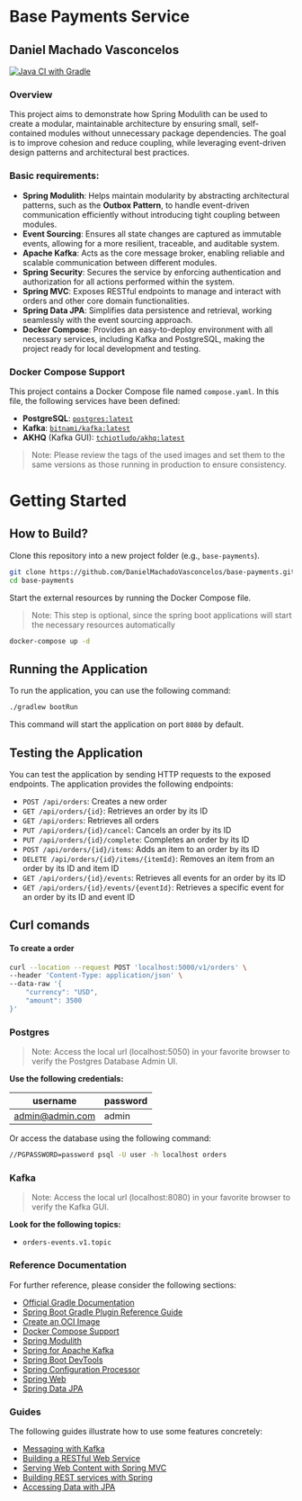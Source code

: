# Base Payments Service
## Daniel Machado Vasconcelos
[![Java CI with Gradle](https://github.com/DanielMachadoVasconcelos/base-payments/actions/workflows/gradle.yml/badge.svg)](https://github.com/DanielMachadoVasconcelos/base-payments/actions/workflows/gradle.yml)

### Overview
This project aims to demonstrate how Spring Modulith can be used to create a modular, maintainable architecture by ensuring small, self-contained modules without unnecessary package dependencies. The goal is to improve cohesion and reduce coupling, while leveraging event-driven design patterns and architectural best practices.

### Basic requirements:
- **Spring Modulith**: Helps maintain modularity by abstracting architectural patterns, such as the **Outbox Pattern**, to handle event-driven communication efficiently without introducing tight coupling between modules.
- **Event Sourcing**: Ensures all state changes are captured as immutable events, allowing for a more resilient, traceable, and auditable system.
- **Apache Kafka**: Acts as the core message broker, enabling reliable and scalable communication between different modules.
- **Spring Security**: Secures the service by enforcing authentication and authorization for all actions performed within the system.
- **Spring MVC**: Exposes RESTful endpoints to manage and interact with orders and other core domain functionalities.
- **Spring Data JPA**: Simplifies data persistence and retrieval, working seamlessly with the event sourcing approach.
- **Docker Compose**: Provides an easy-to-deploy environment with all necessary services, including Kafka and PostgreSQL, making the project ready for local development and testing.

### Docker Compose Support
This project contains a Docker Compose file named `compose.yaml`. In this file, the following services have been defined:

* **PostgreSQL**: [`postgres:latest`](https://hub.docker.com/_/postgres)
* **Kafka**: [`bitnami/kafka:latest`](https://hub.docker.com/r/bitnami/kafka/)
* **AKHQ** (Kafka GUI): [`tchiotludo/akhq:latest`](https://hub.docker.com/r/tchiotludo/akhq)

> Note: Please review the tags of the used images and set them to the same versions as those running in production to ensure consistency.

# Getting Started
## How to Build?

Clone this repository into a new project folder (e.g., `base-payments`).

```bash
git clone https://github.com/DanielMachadoVasconcelos/base-payments.git
cd base-payments
```

Start the external resources by running the Docker Compose file. 

> Note: This step is optional, since the spring boot applications will start the necessary resources automatically

```bash
docker-compose up -d
```

## Running the Application

To run the application, you can use the following command:

```bash
./gradlew bootRun
```

This command will start the application on port `8080` by default.

## Testing the Application

You can test the application by sending HTTP requests to the exposed endpoints. The application provides the following endpoints:

* `POST /api/orders`: Creates a new order
* `GET /api/orders/{id}`: Retrieves an order by its ID
* `GET /api/orders`: Retrieves all orders
* `PUT /api/orders/{id}/cancel`: Cancels an order by its ID
* `PUT /api/orders/{id}/complete`: Completes an order by its ID
* `POST /api/orders/{id}/items`:  Adds an item to an order by its ID
* `DELETE /api/orders/{id}/items/{itemId}`: Removes an item from an order by its ID and item ID
* `GET /api/orders/{id}/events`: Retrieves all events for an order by its ID
* `GET /api/orders/{id}/events/{eventId}`: Retrieves a specific event for an order by its ID and event ID

## Curl comands

#### To create a order
```bash
curl --location --request POST 'localhost:5000/v1/orders' \
--header 'Content-Type: application/json' \
--data-raw '{
    "currency": "USD",
    "amount": 3500
}'
```

### Postgres
> Note:  Access the local url (localhost:5050) in your favorite browser to verify the Postgres Database Admin UI.

**Use the following credentials:**

| username      | password |
|---------------|--------|
| admin@admin.com | admin | 

Or access the database using the following command:
```bash
//PGPASSWORD=password psql -U user -h localhost orders
```

### Kafka

> Note: Access the local url (localhost:8080) in your favorite browser to verify the Kafka GUI.

**Look for the following topics:**

- `orders-events.v1.topic`



### Reference Documentation
For further reference, please consider the following sections:

* [Official Gradle Documentation](https://docs.gradle.org)
* [Spring Boot Gradle Plugin Reference Guide](https://docs.spring.io/spring-boot/docs/3.3.2/gradle-plugin/reference/html/)
* [Create an OCI Image](https://docs.spring.io/spring-boot/docs/3.3.2/gradle-plugin/reference/html/#build-image)
* [Docker Compose Support](https://docs.spring.io/spring-boot/docs/3.3.2/reference/htmlsingle/index.html#features.docker-compose)
* [Spring Modulith](https://docs.spring.io/spring-modulith/reference/)
* [Spring for Apache Kafka](https://docs.spring.io/spring-boot/docs/3.3.2/reference/htmlsingle/index.html#messaging.kafka)
* [Spring Boot DevTools](https://docs.spring.io/spring-boot/docs/3.3.2/reference/htmlsingle/index.html#using.devtools)
* [Spring Configuration Processor](https://docs.spring.io/spring-boot/docs/3.3.2/reference/htmlsingle/index.html#appendix.configuration-metadata.annotation-processor)
* [Spring Web](https://docs.spring.io/spring-boot/docs/3.3.2/reference/htmlsingle/index.html#web)
* [Spring Data JPA](https://docs.spring.io/spring-boot/docs/3.3.2/reference/htmlsingle/index.html#data.sql.jpa)

### Guides
The following guides illustrate how to use some features concretely:

* [Messaging with Kafka](https://spring.io/guides/gs/messaging-kafka/)
* [Building a RESTful Web Service](https://spring.io/guides/gs/rest-service/)
* [Serving Web Content with Spring MVC](https://spring.io/guides/gs/serving-web-content/)
* [Building REST services with Spring](https://spring.io/guides/tutorials/rest/)
* [Accessing Data with JPA](https://spring.io/guides/gs/accessing-data-jpa/)
